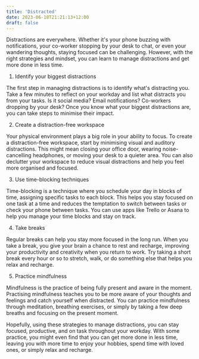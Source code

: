```yaml
---
title: 'Distracted'
date: 2023-06-18T21:21:13+12:00
draft: false
---
```


Distractions are everywhere. Whether it's your phone buzzing with notifications, your co-worker stopping by your desk to chat, or even your wandering thoughts, staying focused can be challenging. However, with the right strategies and mindset, you can learn to manage distractions and get more done in less time.

1. Identify your biggest distractions

The first step in managing distractions is to identify what's distracting you. Take a few minutes to reflect on your workday and list what distracts you from your tasks. Is it social media? Email notifications? Co-workers dropping by your desk? Once you know what your biggest distractions are, you can take steps to minimise their impact.

2. Create a distraction-free workspace

Your physical environment plays a big role in your ability to focus. To create a distraction-free workspace, start by minimising visual and auditory distractions. This might mean closing your office door, wearing noise-cancelling headphones, or moving your desk to a quieter area. You can also declutter your workspace to reduce visual distractions and help you feel more organised and focused.

3. Use time-blocking techniques

Time-blocking is a technique where you schedule your day in blocks of time, assigning specific tasks to each block. This helps you stay focused on one task at a time and reduces the temptation to switch between tasks or check your phone between tasks. You can use apps like Trello or Asana to help you manage your time blocks and stay on track.

4. Take breaks

Regular breaks can help you stay more focused in the long run. When you take a break, you give your brain a chance to rest and recharge, improving your productivity and creativity when you return to work. Try taking a short break every hour or so to stretch, walk, or do something else that helps you relax and recharge.

5. Practice mindfulness

Mindfulness is the practice of being fully present and aware in the moment. Practising mindfulness teaches you to be more aware of your thoughts and feelings and catch yourself when distracted. You can practice mindfulness through meditation, breathing exercises, or simply by taking a few deep breaths and focusing on the present moment.

Hopefully, using these strategies to manage distractions, you can stay focused, productive, and on task throughout your workday. With some practice, you might even find that you can get more done in less time, leaving you with more time to enjoy your hobbies, spend time with loved ones, or simply relax and recharge.


